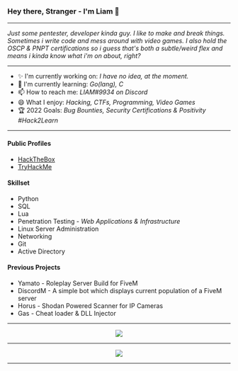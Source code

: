 ### Hey there, Stranger - I'm Liam 👋


---

_Just some pentester, developer kinda guy. I like to make and break things. Sometimes i write code and mess around with video games. I also hold the OSCP & PNPT certifications so i guess that's both a subtle/weird flex and means i kinda know what i'm on about, right?_

---
- ✨ I'm currently working on: _I have no idea, at the moment._
- 📖 I'm currently learning: _Go(lang), C_
- 📫 How to reach me: _LIAM#9934 on Discord_
- 😄 What I enjoy: _Hacking, CTFs, Programming, Video Games_
- 🏆 2022 Goals: _Bug Bounties, Security Certifications & Positivity #Hack2Learn_
---
#### **Public Profiles**
* [HackTheBox](https://app.hackthebox.com/profile/6123)
* [TryHackMe](https://tryhackme.com/p/liam1337)

#### **Skillset**
* Python
* SQL
* Lua
* Penetration Testing - _Web Applications & Infrastructure_ 
* Linux Server Administration
* Networking
* Git
* Active Directory

#### **Previous Projects**
* Yamato - Roleplay Server Build for FiveM
* DiscordM - A simple bot which displays current population of a FiveM server
* Horus - Shodan Powered Scanner for IP Cameras
* Gas - Cheat loader & DLL Injector
---

<p align="center">
  <img src="https://github-readme-stats.vercel.app/api?username=STBRR&show_icons=true&theme=dracula"/>
</p>

---

<p align="center">
  <img src="https://komarev.com/ghpvc/?username=STBRR&label=Profile+Visits&color=blueviolet&style=flat"/>
</p>

---


